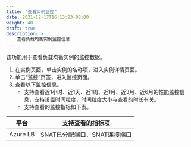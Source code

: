 ```yaml
---
title: "查看实例监控"
date: 2021-12-17T16:13:23+08:00
weight: 40
draft: true
description: >
    查看负载均衡实例监控信息
---
```



该功能用于查看负载均衡实例的监控数据。

1. 在实例页面，单击实例的名称项，进入实例详情页面。
2. 单击“监控”页签，进入监控页面。
3. 查看以下监控信息。
    - 支持查看近1小时、近1天、近1周、近1月、近3月、近6月的性能监控信息，支持设置时间粒度，时间粒度大小与查看的时长有关。
    - 支持查看的监控指标如下表。


平台 | 支持查看的指标项 
---------|----------
Azure LB | SNAT已分配端口、SNAT连接端口